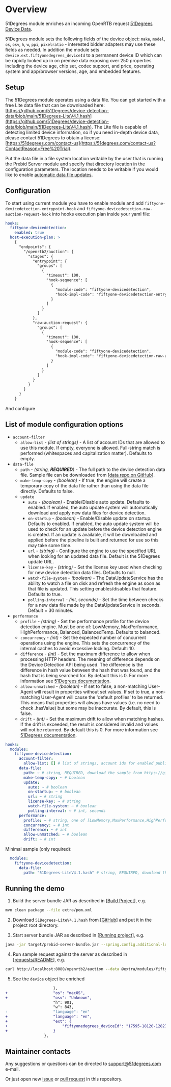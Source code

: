 # Overview

51Degrees module enriches an incoming OpenRTB request [51Degrees Device Data](https://51degrees.com/documentation/_device_detection__overview.html).

51Degrees module sets the following fields of the device object: `make`, `model`, `os`, `osv`, `h`, `w`, `ppi`, `pixelratio` - interested bidder adapters may use these fields as needed.  In addition the module sets `device.ext.fiftyonedegrees_deviceId` to a permanent device ID which can be rapidly looked up in on premise data exposing over 250 properties including the device age, chip set, codec support, and price, operating system and app/browser versions, age, and embedded features.

## Setup

The 51Degrees module operates using a data file. You can get started with a free Lite data file that can be downloaded here: [https://github.com/51Degrees/device-detection-data/blob/main/51Degrees-LiteV4.1.hash](https://github.com/51Degrees/device-detection-data/blob/main/51Degrees-LiteV4.1.hash).  The Lite file is capable of detecting limited device information, so if you need in-depth device data, please contact 51Degrees to obtain a license: [https://51degrees.com/contact-us](https://51degrees.com/contact-us?ContactReason=Free%20Trial).

Put the data file in a file system location writable by the user that is running the Prebid Server module and specify that directory location in the configuration parameters. The location needs to be writable if you would like to enable [automatic data file updates](https://51degrees.com/documentation/_features__automatic_datafile_updates.html).

## Configuration

To start using current module you have to enable module and add `fiftyone-devicedetection-entrypoint-hook` and `fiftyone-devicedetection-raw-auction-request-hook` into hooks execution plan inside your yaml file:

```yaml
hooks:
  fiftyone-devicedetection:
    enabled: true
  host-execution-plan: >
    {
      "endpoints": {
        "/openrtb2/auction": {
          "stages": {
            "entrypoint": {
              "groups": [
                {
                  "timeout": 100,
                  "hook-sequence": [
                    {
                      "module-code": "fiftyone-devicedetection",
                      "hook-impl-code": "fiftyone-devicedetection-entrypoint-hook"
                    }
                  ]
                }
              ]
            },
            "raw-auction-request": {
              "groups": [
                {
                  "timeout": 100,
                  "hook-sequence": [
                    {
                      "module-code": "fiftyone-devicedetection",
                      "hook-impl-code": "fiftyone-devicedetection-raw-auction-request-hook"
                    }
                  ]
                }
              ]
            }
          }
        }
      }
    }
```

And configure

## List of module configuration options

- `account-filter`
  - `allow-list` - _(list of strings)_ -  A list of account IDs that are allowed to use this module. If empty, everyone is allowed. Full-string match is performed (whitespaces and capitalization matter). Defaults to empty.
- `data-file`
  - `path` - _(string, **REQUIRED**)_ -  The full path to the device detection data file. Sample file can be downloaded from [[data repo on GitHub](https://github.com/51Degrees/device-detection-data/blob/main/51Degrees-LiteV4.1.hash)].
  - `make-temp-copy` - _(boolean)_ - If true, the engine will create a temporary copy of the data file rather than using the data file directly. Defaults to false.
  - `update`
    - `auto` - _(boolean)_ - Enable/Disable auto update. Defaults to enabled. If enabled, the auto update system will automatically download and apply new data files for device detection.
    - `on-startup` - _(boolean)_ - Enable/Disable update on startup. Defaults to enabled. If enabled, the auto update system will be used to check for an update before the device detection engine is created. If an update is available, it will be downloaded and applied before the pipeline is built and returned for use so this may take some time.
    - `url` - _(string)_ - Configure the engine to use the specified URL when looking for an updated data file. Default is the 51Degrees update URL.
    - `license-key` - _(string)_ - Set the license key used when checking for new device detection data files. Defaults to null.
    - `watch-file-system` - _(boolean)_ - The DataUpdateService has the ability to watch a file on disk and refresh the engine as soon as that file is updated. This setting enables/disables that feature. Defaults to true.
    - `polling-interval` - _(int, seconds)_ - Set the time between checks for a new data file made by the DataUpdateService in seconds. Default = 30 minutes.
- `performance`
  - `profile` - _(string)_ - Set the performance profile for the device detection engine. Must be one of: LowMemory, MaxPerformance, HighPerformance, Balanced, BalancedTemp. Defaults to balanced.
  - `concurrency` - _(int)_ - Set the expected number of concurrent operations using the engine. This sets the concurrency of the internal caches to avoid excessive locking. Default: 10.
  - `difference` - _(int)_ - Set the maximum difference to allow when processing HTTP headers. The meaning of difference depends on the Device Detection API being used. The difference is the difference in hash value between the hash that was found, and the hash that is being searched for. By default this is 0. For more information see [51Degrees documentation](https://51degrees.com/documentation/_device_detection__hash.html).
  - `allow-unmatched` - _(boolean)_ - If set to false, a non-matching User-Agent will result in properties without set values.
  If set to true, a non-matching User-Agent will cause the 'default profiles' to be returned. This means that properties will always have values (i.e. no need to check .hasValue) but some may be inaccurate. By default, this is false.
  - `drift` - _(int)_ - Set the maximum drift to allow when matching hashes. If the drift is exceeded, the result is considered invalid and values will not be returned. By default this is 0. For more information see [51Degrees documentation](https://51degrees.com/documentation/_device_detection__hash.html).

```yaml
hooks:
  modules:
    fiftyone-devicedetection:
      account-filter:
        allow-list: [] # list of strings, account ids for enabled publishers, or empty for all
      data-file:
        path: ~ # string, REQUIRED, download the sample from https://github.com/51Degrees/device-detection-data/blob/main/51Degrees-LiteV4.1.hash or Enterprise from https://51degrees.com/pricing
        make-temp-copy: ~ # boolean
        update:
          auto: ~ # boolean
          on-startup: ~ # boolean
          url: ~ # string
          license-key: ~ # string
          watch-file-system: ~ # boolean
          polling-interval: ~ # int, seconds
      performance:
        profile: ~ # string, one of [LowMemory,MaxPerformance,HighPerformance,Balanced,BalancedTemp]
        concurrency: ~ # int
        difference: ~ # int
        allow-unmatched: ~ # boolean
        drift: ~ # int
```

Minimal sample (only required):

```yaml
  modules:
    fiftyone-devicedetection:
      data-file:
        path: "51Degrees-LiteV4.1.hash" # string, REQUIRED, download the sample from https://github.com/51Degrees/device-detection-data/blob/main/51Degrees-LiteV4.1.hash or Enterprise from https://51degrees.com/pricing
```

## Running the demo

1. Build the server bundle JAR as described in [[Build Project](../../../docs/build.md#build-project)], e.g.

```bash
mvn clean package --file extra/pom.xml
```

2. Download `51Degrees-LiteV4.1.hash` from [[GitHub](https://github.com/51Degrees/device-detection-data/blob/main/51Degrees-LiteV4.1.hash)] and put it in the project root directory.

3. Start server bundle JAR as described in [[Running project](../../../docs/run.md#running-project)], e.g.

```bash
java -jar target/prebid-server-bundle.jar --spring.config.additional-location=sample/prebid-config-with-51d-dd.yaml
```

4. Run sample request against the server as described in [[requests/README](../../../sample/requests/README.txt)], e.g.

```bash
curl http://localhost:8080/openrtb2/auction --data @extra/modules/fiftyone-devicedetection/sample-requests/data.json
```

5. See the `device` object be enriched

```diff
                     },
+                    "os": "macOS",
+                    "osv": "Unknown",
                     "h": 901,
                     "w": 843,
-                    "language": "en"
+                    "language": "en",
+                    "ext": {
+                        "fiftyonedegrees_deviceId": "17595-18120-128272"
+                    }
                 },
```


## Maintainer contacts

Any suggestions or questions can be directed to [support@51degrees.com](support@51degrees.com) e-mail.

Or just open new [issue](https://github.com/prebid/prebid-server-java/issues/new) or [pull request](https://github.com/prebid/prebid-server-java/pulls) in this repository.
